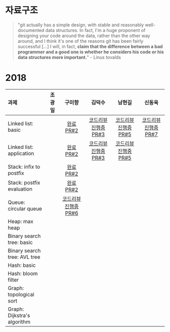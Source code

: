 # 자료구조

> "git actually has a simple design, with stable and reasonably well-documented data structures. In fact, I'm a huge proponent of designing your code around the data, rather than the other way around, and I think it's one of the reasons git has been fairly successful […] I will, in fact, **claim that the difference between a bad programmer and a good one is whether he considers his code or his data structures more important.**" - Linus tovalds



# 2018

| 과제                         | 조광일 |                            구미향                            |                            김덕수                            |                            남현길                            |                            신동욱                            |
| :--------------------------- | :----: | :----------------------------------------------------------: | :----------------------------------------------------------: | :----------------------------------------------------------: | :----------------------------------------------------------: |
| Linked list: basic           |        | [완료 PR#2](https://github.com/kiworkshop/data-structure/pull/2) | [코드리뷰 진행중 PR#3](https://github.com/kiworkshop/data-structure/pull/3) | [코드리뷰 진행중 PR#5](https://github.com/kiworkshop/data-structure/pull/5) | [코드리뷰 진행중 PR#7](https://github.com/kiworkshop/data-structure/pull/7) |
| Linked list: application     |        | [완료 PR#2](https://github.com/kiworkshop/data-structure/pull/2) | [코드리뷰 진행중 PR#3](https://github.com/kiworkshop/data-structure/pull/3) | [코드리뷰 진행중 PR#5](https://github.com/kiworkshop/data-structure/pull/5) |                                                              |
| Stack: infix to postfix      |        | [완료 PR#2](https://github.com/kiworkshop/data-structure/pull/2) |                                                              |                                                              |                                                              |
| Stack: postfix evaluation    |        | [완료 PR#2](https://github.com/kiworkshop/data-structure/pull/2) |                                                              |                                                              |                                                              |
| Queue: circular queue        |        | [코드리뷰 진행중 PR#6](https://github.com/kiworkshop/data-structure/pull/6) |                                                              |                                                              |                                                              |
| Heap: max heap               |        |                                                              |                                                              |                                                              |                                                              |
| Binary search tree: basic    |        |                                                              |                                                              |                                                              |                                                              |
| Binary search tree: AVL tree |        |                                                              |                                                              |                                                              |                                                              |
| Hash: basic                  |        |                                                              |                                                              |                                                              |                                                              |
| Hash: bloom filter           |        |                                                              |                                                              |                                                              |                                                              |
| Graph: topological sort      |        |                                                              |                                                              |                                                              |                                                              |
| Graph: Dijkstra's algorithm  |        |                                                              |                                                              |                                                              |                                                              |

